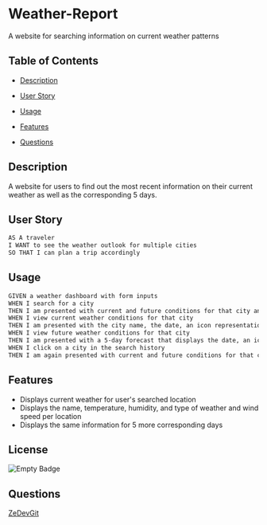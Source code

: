 # Weather-Report
A website for searching information on current weather patterns

## Table of Contents
- [Description](#description)

- [User Story](#user-story)

- [Usage](#usage)

- [Features](#features)

- [Questions](#questions)

## Description 
A website for users to find out the most recent information on their current weather as well as the corresponding 5 days.

## User Story
```md
AS A traveler
I WANT to see the weather outlook for multiple cities
SO THAT I can plan a trip accordingly
```

## Usage
```md
GIVEN a weather dashboard with form inputs
WHEN I search for a city
THEN I am presented with current and future conditions for that city and that city is added to the search history
WHEN I view current weather conditions for that city
THEN I am presented with the city name, the date, an icon representation of weather conditions, the temperature, the humidity, and the wind speed
WHEN I view future weather conditions for that city
THEN I am presented with a 5-day forecast that displays the date, an icon representation of weather conditions, the temperature, the wind speed, and the humidity
WHEN I click on a city in the search history
THEN I am again presented with current and future conditions for that city
```
## Features
- Displays current weather for user's searched location
- Displays the name, temperature, humidity, and type of weather and wind speed per location
- Displays the same information for 5 more corresponding days

## License
 ![Empty Badge](https://img.shields.io/badge/MIT-License-blue)

## Questions
 [ZeDevGit](https://github.com/ZeDevGit)